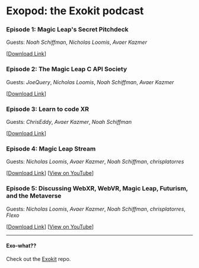 # Exopod: the Exokit podcast

### Episode 1: Magic Leap's Secret Pitchdeck

Guests: _Noah Schiffman_, _Nicholas Loomis_, _Avaer Kazmer_

[[Download Link](https://podcast.exokit.org/exopod-1.mp3)]

### Episode 2: The Magic Leap C API Society

Guests: _JoeQuery_, _Nicholas Loomis_, _Noah Schiffman_, _Avaer Kazmer_

[[Download Link](https://podcast.exokit.org/exopod-2.mp3)]

### Episode 3: Learn to code XR

Guests: _ChrisEddy_, _Avaer Kazmer_, _Noah Schiffman_

[[Download Link](https://podcast.exokit.org/exopod-3.mp3)]

### Episode 4: Magic Leap Stream

Guests: _Nicholas Loomis_, _Avaer Kazmer_, _Noah Schiffman_, _chrisplatorres_

[[Download Link](https://podcast.exokit.org/exopod-4.mp3)]
[[View on YouTube](https://www.youtube.com/watch?v=MwNquhKvlrU)]

### Episode 5: Discussing WebXR, WebVR, Magic Leap, Futurism, and the Metaverse

Guests: _Nicholas Loomis_, _Avaer Kazmer_, _Noah Schiffman_, _chrisplatorres_, _Flexo_

[[Download Link](https://podcast.exokit.org/exopod-5.mp3)]
[[View on YouTube](https://youtu.be/ImtZSpbzt1k)]

---
#### Exo-what??
Check out the [Exokit](https://github.com/exokitxr/exokit) repo.
